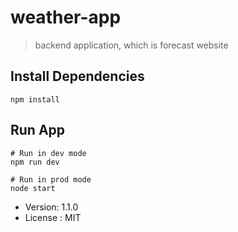 # weather-app

>  backend application, which is forecast website

## Install Dependencies

```
npm install
```

## Run App

```
# Run in dev mode
npm run dev

# Run in prod mode
node start
```

- Version: 1.1.0
- License : MIT

